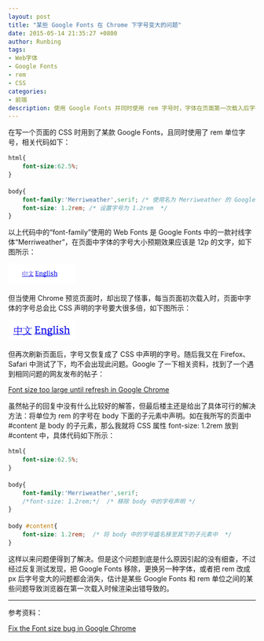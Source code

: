 ```yaml
---
layout: post
title: "某些 Google Fonts 在 Chrome 下字号变大的问题"
date: 2015-05-14 21:35:27 +0800
author: Runbing
tags:
- Web字体
- Google Fonts
- rem
- CSS
categories:
- 前端
description: 使用 Google Fonts 并同时使用 rem 字号时，字体在页面第一次载入后字号变得很大，刷新后又恢复正常。经过反复测试发现，把 Google Fonts 移除，更换另一种字体，或者把 rem 改成 px 后字号变大的问题都会消失，估计是某些 Google Fonts 和 rem 单位之间的某些问题导致浏览器在第一次载入时候渲染出错导致的。
---
```


在写一个页面的 CSS 时用到了某款 Google Fonts，且同时使用了 rem 单位字号，相关代码如下：

```css
html{
	font-size:62.5%;
}

body{
	font-family:'Merriweather',serif; /* 使用名为 Merriweather 的 Google Fonts  */
	font-size: 1.2rem; /* 设置字号为 1.2rem  */
}
```

以上代码中的“font-family”使用的 Web Fonts 是 Google Fonts 中的一款衬线字体“Merriweather”，在页面中字体的字号大小预期效果应该是 12p 的文字，如下图所示：

![字号为12px的字体](/assets/img/2015/05/big-font_1.png)

但当使用 Chrome 预览页面时，却出现了怪事，每当页面初次载入时，页面中字体的字号总会比 CSS 声明的字号要大很多倍，如下图所示：

![字号为20px的字体](/assets/img/2015/05/big-font_2.png)

但再次刷新页面后，字号又恢复成了 CSS 中声明的字号。随后我又在 Firefox、Safari 中测试了下，均不会出现此问题。Google 了一下相关资料，找到了一个遇到相同问题的网友发布的帖子：

[Font size too large until refresh in Google Chrome](https://wordpress.org/support/topic/font-size-too-large-until-refresh-in-google-chrome "Font size too large until refresh in Google Chrome")

虽然帖子的回复中没有什么比较好的解答，但最后楼主还是给出了具体可行的解决方法：将单位为 rem 的字号在 body 下面的子元素中声明。如在我所写的页面中 #content 是 body 的子元素，那么我就将 CSS 属性 font-size: 1.2rem 放到 #content 中，具体代码如下所示：

```css
html{
	font-size:62.5%;
}

body{
	font-family:'Merriweather',serif;
	/*font-size: 1.2rem;*/  /* 移除 body 中的字号声明 */
}

body #content{
	font-size: 1.2rem;  /* 将 body 中的字号盛名移至其下的子元素中  */
}
```

这样以来问题便得到了解决。但是这个问题到底是什么原因引起的没有细查，不过经过反复测试发现，把 Google Fonts 移除，更换另一种字体，或者把 rem 改成 px 后字号变大的问题都会消失，估计是某些 Google Fonts 和 rem 单位之间的某些问题导致浏览器在第一次载入时候渲染出错导致的。

---

参考资料：

[Fix the Font size bug in Google Chrome](http://techably.com/chrome-font-size-bug-fix/11996/ "Fix the Font size bug in Google Chrome")